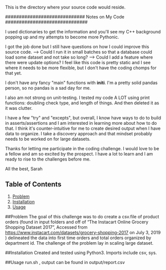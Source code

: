 This is the directory where your source code would reside.

############################# Notes on My Code ##############################

I used dictionaries to get the information and you'll see my C++ background
popping up and my attempts to become more Pythonic.

I got the job done but I still have questions on how I could improve this source
code.
--> Could I run it in small batches so that a database could load some dataset
and not take so long?
--> Could I add a feature where there were update options? I feel like this code is
pretty static and I see where it needs to be more flexible, but I don't have
the coding chomps for that yet.

I don't have any fancy "main" functions with __initi__. I'm a pretty solid
pandas person, so no pandas is a sad day for me.

I also am not strong on unit-testing. I tested my code A LOT using print
functions: doubling check type, and length of things. And then deleted it as
it was clutter.

I have a few "try" and "excepts", but overall,
I know have ways to do to build in asserts/assertions and I am interested
in learning more about how to do that. I think it's counter-intuitive for me
to create desired output when I have data to organize. I take a discovery
approach and that mindset probably needs to be worked on for large datasets.

Thanks for letting me participate in the coding challenge. I would love to be a
fellow and am so excited by the prospect. I have a lot to learn and I am ready
to rise to the challenges before me.

All the best,
Sarah

## Table of Contents
1. [Problem](README.md#problem)
2. [Installation](README.md#installation)
3. [Usage](README.md#Usage)

##Problem
The goal of this challenge was to do create a csv.file of product orders
(found in input folders and off of “The Instacart Online Grocery Shopping Dataset 2017”, Accessed from https://www.instacart.com/datasets/grocery-shopping-2017 on July 3, 2019 )
delineated the data into first time orders and total orders
organized by department id. The challenge of the problem lay in scaling
large dataset.

##Installation
Created and tested using Python3. Imports include csv, sys.

##Usage
run.sh , output can be found in output/report.csv
